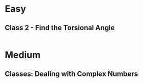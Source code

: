 # Easy

## Class 2 - Find the Torsional Angle

```python
```

# Medium

## Classes: Dealing with Complex Numbers

```python
```